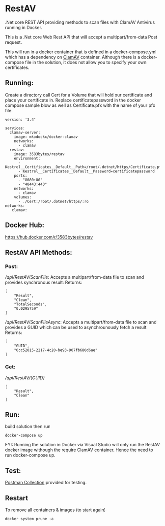 # RestAV
.Net core REST API providing methods to scan files with ClamAV Antivirus running in Docker.

This is a .Net core Web Rest API that will accept a multipart/from-data Post request.  

This will run in a docker container that is defined in a docker-compose.yml which has a dependency on [ClamAV](https://hub.docker.com/r/mkodockx/docker-clamav/) container.  Although there is a docker-compose file in the solution, it does not allow you to specify your own certificates. 

## Running:

Create a directory call Cert for a Volume that will hold our certificate and place your certificate in.  Replace certificatepassword in the docker compose sample blow as well as Certificate.pfx with the name of your pfx file.

```
version: '3.4'

services:
  clamav-server:
    image: mkodockx/docker-clamav  
    networks:
      - clamav
  restav:
    image: 3583bytes/restav
    environment:
      - Kestrel__Certificates__Default__Path=/root/.dotnet/https/Certificate.pfx
      - Kestrel__Certificates__Default__Password=certificatepassword
    ports:
      - "8080:80"
      - "40443:443"
    networks:
      - clamav
    volumes:
      - ./Cert:/root/.dotnet/https/:ro
networks:
   clamav:
```



## Docker Hub:

https://hub.docker.com/r/3583bytes/restav


## RestAV API Methods:

### Post:

*/api/RestAV/ScanFile*: Accepts a multipart/from-data file to scan and provides synchronous result:
Returns:
```
[
    "Result",
    "Clean",
    "TotalSeconds",
    "0.0295759"
]
```


*/api/RestAV/ScanFileAsync*: Accepts a multipart/from-data file to scan and provides a GUID which can be used to asynchrounously fetch a result
Returns:
```
[
    "GUID",
    "0cc52015-2217-4c20-be93-907fb680d6ae"
]
```

### Get:

*/api/RestAV/{GUID}*

```
[
    "Result",
    "Clean"
]
```

## Run:

build solution then run 

```
docker-compose up
```

FYI: Running the solution in Docker via Visual Studio will only run the RestAV docker image withough the require ClamAV container.  Hence the need to run docker-compose up.

## Test:

[Postman Collection](https://github.com/3583Bytes/RestAV/blob/master/RestAV.postman_collection.json) provided for testing.

## Restart

To remove all containers & images (to start again)
```
docker system prune -a
```


